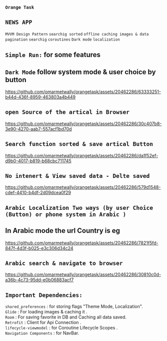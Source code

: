 ### `Orange Task`
## `NEWS APP`
`MVVM Design Pattern` 
`searchig sorted` `offline caching images & data` `pagination` `searchig` `coroutines` `Dark mode` `localization`










## `Simple Run:` for some features 

## `Dark Mode` follow system mode & user choice by button

https://github.com/omarmetwally/orangetask/assets/20462286/63333251-b44d-436f-8959-463803a4b449

## `open Source of the artical in Browser` 

https://github.com/omarmetwally/orangetask/assets/20462286/30c407b8-3e90-4270-aab7-557acf1bd70d

## `Search function sorted & save artical Button` 


https://github.com/omarmetwally/orangetask/assets/20462286/da1f52ef-d9b0-4017-b819-b68cbc711745
## `No intenert & View saved data - Delte saved` 
https://github.com/omarmetwally/orangetask/assets/20462286/579d1548-cdef-4410-b4df-2d09dcea0f29
## `Arabic Localization Two ways (by user Choice (Button) or phone system in Arabic ) `
## In Arabic mode the url Country is eg 
https://github.com/omarmetwally/orangetask/assets/20462286/7821f5fd-847f-4d3f-b025-e3c306d34c24
## `Arabic search & navigate to browser` 


https://github.com/omarmetwally/orangetask/assets/20462286/30810c0d-a36b-4c73-95dd-e0b06883acf7





## `Important Dependencies:`

  `shared_preferences` : for storing flags "Theme Mode, Localization".<br>
  `Glide` : For loading images & caching it .<br>
  `Room` : For saving favorite in DB and Caching all data saved.<br>
  `Retrofit` : Client for Api Connection .<br>
  `lifecycle-viewmodel` : for Coroutine Lifecycle Scopes .<br>
  `Navigation Components` :  for NavBar.<br>
  
 
